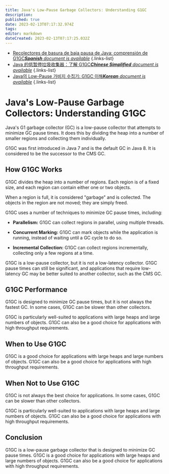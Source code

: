 ```yaml
---
title: Java's Low-Pause Garbage Collectors: Understanding G1GC
description: 
published: true
date: 2023-02-13T07:17:32.974Z
tags: 
editor: markdown
dateCreated: 2023-02-13T07:17:25.032Z
---
```


- [Recolectores de basura de baja pausa de Java: comprensión de G1GC***Spanish** document is available*](/es/Knowledge-base/Java/java-s-low-pause-garbage-collectors-understanding-g1gc)
{.links-list}
- [Java 的低暂停垃圾收集器：了解 G1GC***Chinese Simplified** document is available*](/zh/Knowledge-base/Java/java-s-low-pause-garbage-collectors-understanding-g1gc)
{.links-list}
- [Java의 Low-Pause 가비지 수집기: G1GC 이해***Korean** document is available*](/ko/Knowledge-base/Java/java-s-low-pause-garbage-collectors-understanding-g1gc)
{.links-list}


# Java's Low-Pause Garbage Collectors: Understanding G1GC

Java's G1 garbage collector (GC) is a low-pause collector that attempts to minimize GC pause times. It does this by dividing the heap into a number of smaller regions and collecting them individually.

G1GC was first introduced in Java 7 and is the default GC in Java 8. It is considered to be the successor to the CMS GC.

## How G1GC Works

G1GC divides the heap into a number of regions. Each region is of a fixed size, and each region can contain either one or two objects.

When a region is full, it is considered "garbage" and is collected. The objects in the region are not moved; they are simply freed.

G1GC uses a number of techniques to minimize GC pause times, including:

-   **Parallelism:** G1GC can collect regions in parallel, using multiple threads.

-   **Concurrent Marking:** G1GC can mark objects while the application is running, instead of waiting until a GC cycle to do so.

-   **Incremental Collection:** G1GC can collect regions incrementally, collecting only a few regions at a time.

G1GC is a low-pause collector, but it is not a low-latency collector. G1GC pause times can still be significant, and applications that require low-latency GC may be better suited to another collector, such as the CMS GC.

## G1GC Performance

G1GC is designed to minimize GC pause times, but it is not always the fastest GC. In some cases, G1GC can be slower than other collectors.

G1GC is particularly well-suited to applications with large heaps and large numbers of objects. G1GC can also be a good choice for applications with high throughput requirements.

## When to Use G1GC

G1GC is a good choice for applications with large heaps and large numbers of objects. G1GC can also be a good choice for applications with high throughput requirements.

## When Not to Use G1GC

G1GC is not always the best choice for applications. In some cases, G1GC can be slower than other collectors.

G1GC is particularly well-suited to applications with large heaps and large numbers of objects. G1GC can also be a good choice for applications with high throughput requirements.

## Conclusion

G1GC is a low-pause garbage collector that is designed to minimize GC pause times. G1GC is a good choice for applications with large heaps and large numbers of objects. G1GC can also be a good choice for applications with high throughput requirements.
